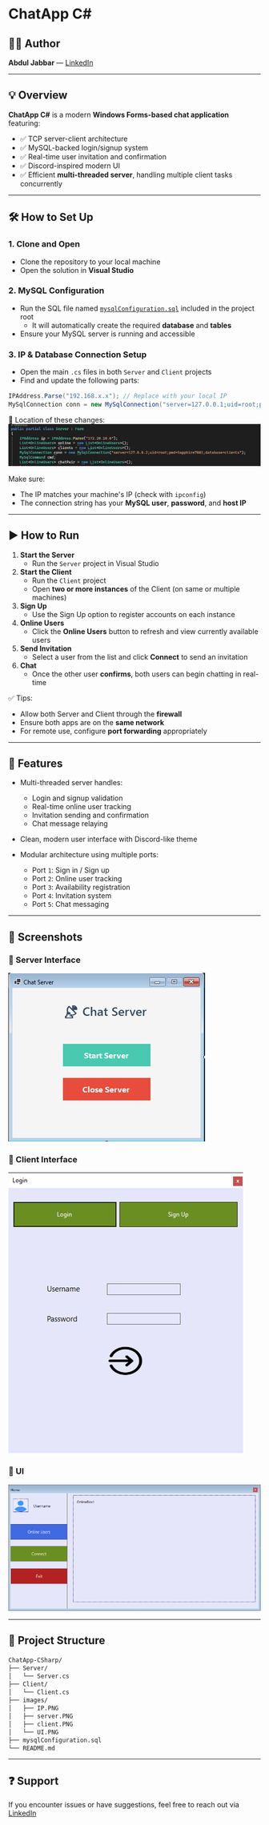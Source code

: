 
# ChatApp C#

## 👨‍💻 Author  
**Abdul Jabbar** — [LinkedIn](https://www.linkedin.com/in/abdul-jabbar-52b75631b/)

---

## 💡 Overview

**ChatApp C#** is a modern **Windows Forms-based chat application** featuring:
- ✅ TCP server-client architecture
- ✅ MySQL-backed login/signup system
- ✅ Real-time user invitation and confirmation
- ✅ Discord-inspired modern UI
- ✅ Efficient **multi-threaded server**, handling multiple client tasks concurrently

---

## 🛠️ How to Set Up

### 1. Clone and Open
- Clone the repository to your local machine
- Open the solution in **Visual Studio**

### 2. MySQL Configuration
- Run the SQL file named [`mysqlConfiguration.sql`](mysqlConfiguration.sql) included in the project root
  - It will automatically create the required **database** and **tables**
- Ensure your MySQL server is running and accessible

### 3. IP & Database Connection Setup
- Open the main `.cs` files in both `Server` and `Client` projects
- Find and update the following parts:

```csharp
IPAddress.Parse("192.168.x.x"); // Replace with your local IP
MySqlConnection conn = new MySqlConnection("server=127.0.0.1;uid=root;pwd=yourpassword;database=clients");
```

📸 Location of these changes:
![IP Screenshot](images/IP.PNG)

Make sure:
- The IP matches your machine's IP (check with `ipconfig`)
- The connection string has your **MySQL user**, **password**, and **host IP**

---

## ▶️ How to Run

1. **Start the Server**
   - Run the `Server` project in Visual Studio
2. **Start the Client**
   - Run the `Client` project
   - Open **two or more instances** of the Client (on same or multiple machines)
3. **Sign Up**
   - Use the Sign Up option to register accounts on each instance
4. **Online Users**
   - Click the **Online Users** button to refresh and view currently available users
5. **Send Invitation**
   - Select a user from the list and click **Connect** to send an invitation
6. **Chat**
   - Once the other user **confirms**, both users can begin chatting in real-time

✅ Tips:
- Allow both Server and Client through the **firewall**
- Ensure both apps are on the **same network**
- For remote use, configure **port forwarding** appropriately

---

## 🧠 Features

- Multi-threaded server handles:
  - Login and signup validation
  - Real-time online user tracking
  - Invitation sending and confirmation
  - Chat message relaying

- Clean, modern user interface with Discord-like theme

- Modular architecture using multiple ports:
  - Port `1`: Sign in / Sign up
  - Port `2`: Online user tracking
  - Port `3`: Availability registration
  - Port `4`: Invitation system
  - Port `5`: Chat messaging

---

## 📸 Screenshots

### 🔌 Server Interface
![Server Screenshot](images/server.PNG)

### 👥 Client Interface
![Client Screenshot](images/client.PNG)

### 🎨 UI
![UI Screenshot](images/UI.PNG)

---

## 📂 Project Structure

```
ChatApp-CSharp/
├── Server/
│   └── Server.cs
├── Client/
│   └── Client.cs
├── images/
│   ├── IP.PNG
│   ├── server.PNG
│   ├── client.PNG
│   └── UI.PNG
├── mysqlConfiguration.sql
└── README.md
```

---

## ❓ Support

If you encounter issues or have suggestions, feel free to reach out via [LinkedIn](https://www.linkedin.com/in/abdul-jabbar-52b75631b/)
